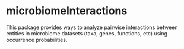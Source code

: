 # microbiomeInteractions

This package provides ways to analyze pairwise interactions between entities in microbiome datasets (taxa, genes, functions, etc) using occurrence probabilities.
